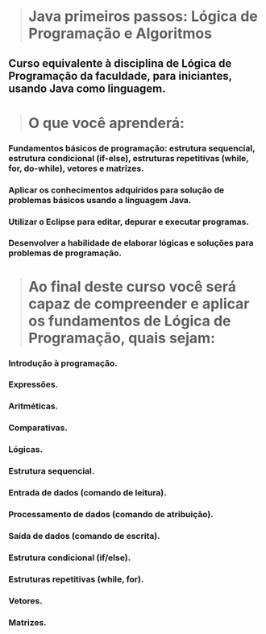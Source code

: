 ># Java primeiros passos: Lógica de Programação e Algoritmos
## Curso equivalente à disciplina de Lógica de Programação da faculdade, para iniciantes, usando Java como linguagem.
># O que você aprenderá:
### Fundamentos básicos de programação: estrutura sequencial, estrutura condicional (if-else), estruturas repetitivas (while, for, do-while), vetores e matrizes.
### Aplicar os conhecimentos adquiridos para solução de problemas básicos usando a linguagem Java.
### Utilizar o Eclipse para editar, depurar e executar programas.
### Desenvolver a habilidade de elaborar lógicas e soluções para problemas de programação.

># Ao final deste curso você será capaz de compreender e aplicar os fundamentos de Lógica de Programação, quais sejam:

### Introdução à programação.
### Expressões.
### Aritméticas.
### Comparativas.
### Lógicas.
### Estrutura sequencial.
### Entrada de dados (comando de leitura).
### Processamento de dados (comando de atribuição).
### Saída de dados (comando de escrita).
### Estrutura condicional (if/else).
### Estruturas repetitivas (while, for).
### Vetores.
### Matrizes.
